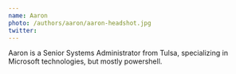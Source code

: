 ```yaml
---
name: Aaron
photo: /authors/aaron/aaron-headshot.jpg
twitter:
---
```

Aaron is a Senior Systems Administrator from Tulsa, specializing in Microsoft technologies, but mostly powershell.